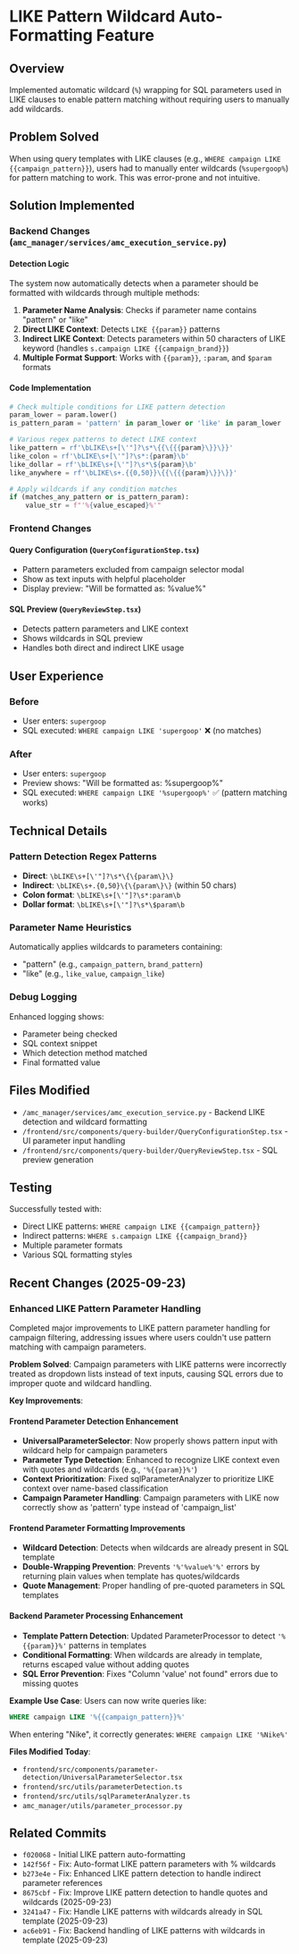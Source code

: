 # LIKE Pattern Wildcard Auto-Formatting Feature

## Overview
Implemented automatic wildcard (`%`) wrapping for SQL parameters used in LIKE clauses to enable pattern matching without requiring users to manually add wildcards.

## Problem Solved
When using query templates with LIKE clauses (e.g., `WHERE campaign LIKE {{campaign_pattern}}`), users had to manually enter wildcards (`%supergoop%`) for pattern matching to work. This was error-prone and not intuitive.

## Solution Implemented

### Backend Changes (`amc_manager/services/amc_execution_service.py`)

#### Detection Logic
The system now automatically detects when a parameter should be formatted with wildcards through multiple methods:

1. **Parameter Name Analysis**: Checks if parameter name contains "pattern" or "like"
2. **Direct LIKE Context**: Detects `LIKE {{param}}` patterns
3. **Indirect LIKE Context**: Detects parameters within 50 characters of LIKE keyword (handles `s.campaign LIKE {{campaign_brand}}`)
4. **Multiple Format Support**: Works with `{{param}}`, `:param`, and `$param` formats

#### Code Implementation
```python
# Check multiple conditions for LIKE pattern detection
param_lower = param.lower()
is_pattern_param = 'pattern' in param_lower or 'like' in param_lower

# Various regex patterns to detect LIKE context
like_pattern = rf'\bLIKE\s+[\'"]?\s*\{{\{{{param}\}}\}}'
like_colon = rf'\bLIKE\s+[\'"]?\s*:{param}\b'
like_dollar = rf'\bLIKE\s+[\'"]?\s*\${param}\b'
like_anywhere = rf'\bLIKE\s+.{{0,50}}\{{\{{{param}\}}\}}'

# Apply wildcards if any condition matches
if (matches_any_pattern or is_pattern_param):
    value_str = f"'%{value_escaped}%'"
```

### Frontend Changes

#### Query Configuration (`QueryConfigurationStep.tsx`)
- Pattern parameters excluded from campaign selector modal
- Show as text inputs with helpful placeholder
- Display preview: "Will be formatted as: %value%"

#### SQL Preview (`QueryReviewStep.tsx`)
- Detects pattern parameters and LIKE context
- Shows wildcards in SQL preview
- Handles both direct and indirect LIKE usage

## User Experience

### Before
- User enters: `supergoop`
- SQL executed: `WHERE campaign LIKE 'supergoop'` ❌ (no matches)

### After
- User enters: `supergoop`
- Preview shows: "Will be formatted as: %supergoop%"
- SQL executed: `WHERE campaign LIKE '%supergoop%'` ✅ (pattern matching works)

## Technical Details

### Pattern Detection Regex Patterns
- **Direct**: `\bLIKE\s+[\'"]?\s*\{\{param\}\}`
- **Indirect**: `\bLIKE\s+.{0,50}\{\{param\}\}` (within 50 chars)
- **Colon format**: `\bLIKE\s+[\'"]?\s*:param\b`
- **Dollar format**: `\bLIKE\s+[\'"]?\s*\$param\b`

### Parameter Name Heuristics
Automatically applies wildcards to parameters containing:
- "pattern" (e.g., `campaign_pattern`, `brand_pattern`)
- "like" (e.g., `like_value`, `campaign_like`)

### Debug Logging
Enhanced logging shows:
- Parameter being checked
- SQL context snippet
- Which detection method matched
- Final formatted value

## Files Modified
- `/amc_manager/services/amc_execution_service.py` - Backend LIKE detection and wildcard formatting
- `/frontend/src/components/query-builder/QueryConfigurationStep.tsx` - UI parameter input handling
- `/frontend/src/components/query-builder/QueryReviewStep.tsx` - SQL preview generation

## Testing
Successfully tested with:
- Direct LIKE patterns: `WHERE campaign LIKE {{campaign_pattern}}`
- Indirect patterns: `WHERE s.campaign LIKE {{campaign_brand}}`
- Multiple parameter formats
- Various SQL formatting styles

## Recent Changes (2025-09-23)

### Enhanced LIKE Pattern Parameter Handling
Completed major improvements to LIKE pattern parameter handling for campaign filtering, addressing issues where users couldn't use pattern matching with campaign parameters.

**Problem Solved**: Campaign parameters with LIKE patterns were incorrectly treated as dropdown lists instead of text inputs, causing SQL errors due to improper quote and wildcard handling.

**Key Improvements**:

#### Frontend Parameter Detection Enhancement
- **UniversalParameterSelector**: Now properly shows pattern input with wildcard help for campaign parameters
- **Parameter Type Detection**: Enhanced to recognize LIKE context even with quotes and wildcards (e.g., `'%{{param}}%'`)
- **Context Prioritization**: Fixed sqlParameterAnalyzer to prioritize LIKE context over name-based classification
- **Campaign Parameter Handling**: Campaign parameters with LIKE now correctly show as 'pattern' type instead of 'campaign_list'

#### Frontend Parameter Formatting Improvements
- **Wildcard Detection**: Detects when wildcards are already present in SQL template
- **Double-Wrapping Prevention**: Prevents `'%'%value%'%'` errors by returning plain values when template has quotes/wildcards
- **Quote Management**: Proper handling of pre-quoted parameters in SQL templates

#### Backend Parameter Processing Enhancement
- **Template Pattern Detection**: Updated ParameterProcessor to detect `'%{{param}}%'` patterns in templates
- **Conditional Formatting**: When wildcards are already in template, returns escaped value without adding quotes
- **SQL Error Prevention**: Fixes "Column 'value' not found" errors due to missing quotes

**Example Use Case**: Users can now write queries like:
```sql
WHERE campaign LIKE '%{{campaign_pattern}}%'
```
When entering "Nike", it correctly generates: `WHERE campaign LIKE '%Nike%'`

**Files Modified Today**:
- `frontend/src/components/parameter-detection/UniversalParameterSelector.tsx`
- `frontend/src/utils/parameterDetection.ts`
- `frontend/src/utils/sqlParameterAnalyzer.ts`
- `amc_manager/utils/parameter_processor.py`

## Related Commits
- `f020068` - Initial LIKE pattern auto-formatting
- `142f56f` - Fix: Auto-format LIKE pattern parameters with % wildcards
- `b273e4e` - Fix: Enhanced LIKE pattern detection to handle indirect parameter references
- `8675cbf` - Fix: Improve LIKE pattern detection to handle quotes and wildcards (2025-09-23)
- `3241a47` - Fix: Handle LIKE patterns with wildcards already in SQL template (2025-09-23)
- `ac6eb91` - Fix: Backend handling of LIKE patterns with wildcards in template (2025-09-23)